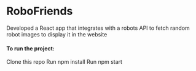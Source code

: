 # RoboFriends

Developed a React app that integrates with a robots API to fetch random robot images to display it in the website

#### To run the project:

Clone this repo
Run npm install
Run npm start

